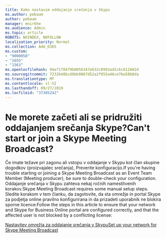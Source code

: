 ```yaml
---
title: Kako nastavim oddajanje srečanja v Skypu
ms.author: pebaum
author: pebaum
manager: mnirkhe
ms.audience: Admin
ms.topic: article
ROBOTS: NOINDEX, NOFOLLOW
localization_priority: Normal
ms.collection: Adm_O365
ms.custom:
- "9000058"
- "2655"
- "1563"
ms.openlocfilehash: 94ef1f8479b0056347e632c8993ad2c6c612602d
ms.sourcegitcommit: 7232b48bcd8bb9867d52a2f055a46ce76a58b8da
ms.translationtype: MT
ms.contentlocale: sl-SI
ms.lasthandoff: 09/27/2019
ms.locfileid: "37305242"
---
```

# <a name="cant-start-or-join-a-skype-meeting-broadcast"></a><span data-ttu-id="3cbc5-102">Ne morete začeti ali se pridružiti oddajanjem srečanja Skype?</span><span class="sxs-lookup"><span data-stu-id="3cbc5-102">Can't start or join a Skype Meeting Broadcast?</span></span>

<span data-ttu-id="3cbc5-103">Če imate težave pri zagonu ali vstopu v oddajanje v Skypu kot član skupine dogodkov (proizvajalec srečanja), Preverite konfiguracijo.</span><span class="sxs-lookup"><span data-stu-id="3cbc5-103">If you're having trouble starting or joining a Skype Meeting Broadcast as an Event Team Member (Meeting producer), be sure to double-check your configuration.</span></span> <span data-ttu-id="3cbc5-104">Oddajanje srečanja v Skypu zahteva nekaj ročnih namestitvenih korakov.</span><span class="sxs-lookup"><span data-stu-id="3cbc5-104">Skype Meeting Broadcast requires some manual setup steps.</span></span> <span data-ttu-id="3cbc5-105">Sledite korakom v tem članku, da zagotovite, da sta omrežje in portal Skype za podjetja online pravilno konfigurirana in da prizadeti uporabnik ne blokira sporne licence:</span><span class="sxs-lookup"><span data-stu-id="3cbc5-105">Follow the steps in this article to ensure that your network and Skype for Business Online portal are configured correctly, and that the affected user is not blocked by a conflicting license:</span></span>

[<span data-ttu-id="3cbc5-106">Nastavitev omrežja za oddajanje srečanja v Skypu</span><span class="sxs-lookup"><span data-stu-id="3cbc5-106">Set up your network for Skype Meeting Broadcast</span></span>](https://docs.microsoft.com/SkypeForBusiness/set-up-your-network-for-skype-meeting-broadcast/set-up-your-network-for-skype-meeting-broadcast)